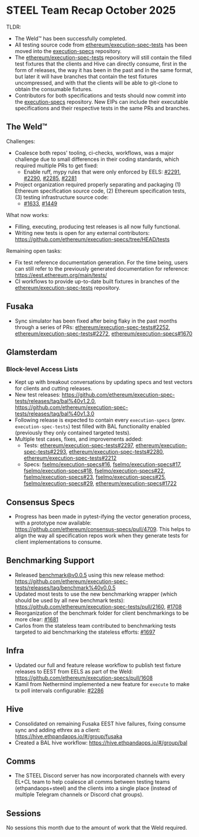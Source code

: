 # STEEL Team Recap October 2025

TLDR:

- The Weld™ has been successfully completed.
- All testing source code from [ethereum/execution-spec-tests](https://github.com/ethereum/execution-spec-tests) has been moved into the [execution-specs](https://github.com/ethereum/execution-specs) repository.
- The [ethereum/execution-spec-tests](https://github.com/ethereum/execution-spec-tests) repository will still contain the filled test fixtures that the clients and Hive can directly consume, first in the form of releases, the way it has been in the past and in the same format, but later it will have branches that contain the test fixtures uncompressed, and with that the clients will be able to git-clone to obtain the consumable fixtures.
- Contributors for both specifications and tests should now commit into the [execution-specs](https://github.com/ethereum/execution-specs) repository. New EIPs can include their executable specifications and their respective tests in the same PRs and branches.

## The Weld™

Challenges:
- Coalesce both repos' tooling, ci-checks, workflows, was a major challenge due to small differences in their coding standards, which required multiple PRs to get fixed:
  - Enable ruff, mypy rules that were only enforced by EELS: [#2291](https://github.com/ethereum/execution-spec-tests/pull/2291), [#2290](https://github.com/ethereum/execution-spec-tests/pull/2290), [#2285](https://github.com/ethereum/execution-spec-tests/pull/2285), [#2281](https://github.com/ethereum/execution-spec-tests/pull/2281)
- Project organization required properly separating and packaging (1) Ethereum specification source code, (2) Ethereum specification tests, (3) testing infrastructure source code:
  - [#1633](https://github.com/ethereum/execution-specs/pull/1633), [#1449](https://github.com/ethereum/execution-specs/pull/1449)

What now works:
- Filling, executing, producing test releases is all now fully functional.
- Writing new tests is open for any external contributors: https://github.com/ethereum/execution-specs/tree/HEAD/tests

Remaining open tasks:
- Fix test reference documentation generation. For the time being, users can still refer to the previously generated documentation for reference: https://eest.ethereum.org/main/tests/
- CI workflows to provide up-to-date built fixtures in branches of the [ethereum/execution-spec-tests](https://github.com/ethereum/execution-spec-tests) repository.

## Fusaka

- Sync simulator has been fixed after being flaky in the past months through a series of PRs: [ethereum/execution-spec-tests#2252](https://github.com/ethereum/execution-spec-tests/pull/2252), [ethereum/execution-spec-tests#2272](https://github.com/ethereum/execution-spec-tests/pull/2272), [ethereum/execution-specs#1670](https://github.com/ethereum/execution-specs/pull/1670)

## Glamsterdam

### Block-level Access Lists
- Kept up with breakout conversations by updating specs and test vectors for clients and cutting releases.
- New test releases: https://github.com/ethereum/execution-spec-tests/releases/tag/bal%40v1.2.0, https://github.com/ethereum/execution-spec-tests/releases/tag/bal%40v1.3.0
- Following release is expected to contain every `execution-specs` (prev. `execution-spec-tests`) test filled with BAL functionality enabled (previously they only contained targeted tests).
- Multiple test cases, fixes, and improvements added:
  - Tests: [ethereum/execution-spec-tests#2297](https://github.com/ethereum/execution-spec-tests/pull/2297), [ethereum/execution-spec-tests#2293](https://github.com/ethereum/execution-spec-tests/pull/2293), [ethereum/execution-spec-tests#2280](https://github.com/ethereum/execution-spec-tests/pull/2280), [ethereum/execution-spec-tests#2212](https://github.com/ethereum/execution-spec-tests/pull/2212)
  - Specs: [fselmo/execution-specs#16](https://github.com/fselmo/execution-specs/pull/16), [fselmo/execution-specs#17](https://github.com/fselmo/execution-specs/pull/17), [fselmo/execution-specs#18](https://github.com/fselmo/execution-specs/pull/18), [fselmo/execution-specs#22](https://github.com/fselmo/execution-specs/pull/22), [fselmo/execution-specs#23](https://github.com/fselmo/execution-specs/pull/23), [fselmo/execution-specs#25](https://github.com/fselmo/execution-specs/pull/25), [fselmo/execution-specs#29](https://github.com/fselmo/execution-specs/pull/29), [ethereum/execution-specs#1722](https://github.com/ethereum/execution-specs/pull/1722)

## Consensus Specs

- Progress has been made in pytest-ifying the vector generation process, with a prototype now available: https://github.com/ethereum/consensus-specs/pull/4709. This helps to align the way all specification repos work when they generate tests for client implementations to consume.

## Benchmarking Support

- Released benchmark@v0.0.5 using this new release method: https://github.com/ethereum/execution-spec-tests/releases/tag/benchmark%40v0.0.5
- Updated most tests to use the new benchmarking wrapper (which should be used by all new benchmark tests): https://github.com/ethereum/execution-spec-tests/pull/2160, [#1708](https://github.com/ethereum/execution-specs/pull/1708)
- Reorganization of the benchmark folder for client benchmarkings to be more clear: [#1681](https://github.com/ethereum/execution-specs/pull/1681)
- Carlos from the stateless team contributed to benchmarking tests targeted to aid benchmarking the stateless efforts: [#1697](https://github.com/ethereum/execution-specs/pull/1697)

## Infra

- Updated our full and feature release workflow to publish test fixture releases to EEST from EELS as part of the Weld: https://github.com/ethereum/execution-specs/pull/1608
- Kamil from Nethermind implemented a new feature for `execute` to make tx poll intervals configurable: [#2286](https://github.com/ethereum/execution-spec-tests/pull/2286)

## Hive

- Consolidated on remaining Fusaka EEST hive failures, fixing consume sync and adding ethrex as a client: https://hive.ethpandaops.io/#/group/fusaka
- Created a BAL hive workflow: https://hive.ethpandaops.io/#/group/bal

## Comms

- The STEEL Discord server has now incorporated channels with every EL+CL team to help coalesce all comms between testing teams (ethpandaops+steel) and the clients into a single place (instead of multiple Telegram channels or Discord chat groups).

## Sessions

No sessions this month due to the amount of work that the Weld required.
